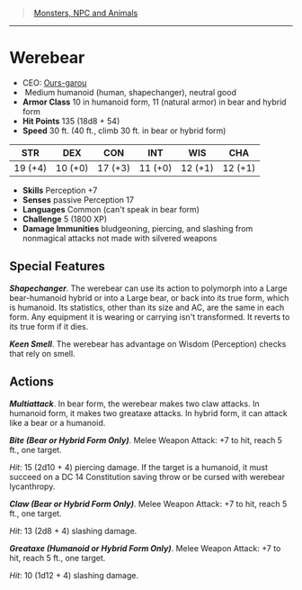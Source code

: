 ﻿---
!MonsterItem
Family: MonsterVO
Type: humanoid (human
Size: Medium
Alignment: shapechanger), neutral good
ArmorClass: 10 in humanoid form, 11 (natural armor) in bear and hybrid form
HitPoints: 135 (18d8 + 54)
Speed: 30 ft. (40 ft., climb 30 ft. in bear or hybrid form)
Strength: 19 (+4)
Dexterity: 10 (+0)
Constitution: 17 (+3)
Intelligence: 11 (+0)
Wisdom: 12 (+1)
Charisma: 12 (+1)
Skills: Perception +7
DamageImmunities: bludgeoning, piercing, and slashing from nonmagical attacks not made with silvered weapons
Senses: passive Perception 17
Languages: Common (can't speak in bear form)
Challenge: 5 (1800 XP)
Id: monsters_vo.md#werebear
ParentLink: monsters_vo.md#monsters-npc-and-animals
Name: Werebear
ParentName: Monsters, NPC and Animals
NameLevel: 1
AltName: '[Ours-garou](hd_monsters_ours_garou.md)'
Attributes:
  Name: Werebear
  Markdown: >+
    # <!--Name-->Werebear<!--/Name-->


    - CEO: <!--AltName-->[Ours-garou](hd_monsters_ours_garou.md)<!--/AltName-->

    -  <!--Size-->Medium<!--/Size--> <!--Type-->humanoid (human<!--/Type-->, <!--Alignment-->shapechanger), neutral good<!--/Alignment-->

    - **Armor Class** <!--ArmorClass-->10 in humanoid form, 11 (natural armor) in bear and hybrid form<!--/ArmorClass-->

    - **Hit Points** <!--HitPoints-->135 (18d8 + 54)<!--/HitPoints-->

    - **Speed** <!--Speed-->30 ft. (40 ft., climb 30 ft. in bear or hybrid form)<!--/Speed-->


    |STR|DEX|CON|INT|WIS|CHA|

    |---|---|---|---|---|---|

    |<!--Strength-->19 (+4)<!--/Strength-->|<!--Dexterity-->10 (+0)<!--/Dexterity-->|<!--Constitution-->17 (+3)<!--/Constitution-->|<!--Intelligence-->11 (+0)<!--/Intelligence-->|<!--Wisdom-->12 (+1)<!--/Wisdom-->|<!--Charisma-->12 (+1)<!--/Charisma-->|


    - **Skills** <!--Skills-->Perception +7<!--/Skills-->

    - **Senses** <!--Senses-->passive Perception 17<!--/Senses-->

    - **Languages** <!--Languages-->Common (can't speak in bear form)<!--/Languages-->

    - **Challenge** <!--Challenge-->5 (1800 XP)<!--/Challenge-->

    - **Damage Immunities** <!--DamageImmunities-->bludgeoning, piercing, and slashing from nonmagical attacks not made with silvered weapons<!--/DamageImmunities-->


    ## Special Features


    **_Shapechanger_**. The werebear can use its action to polymorph into a Large bear-humanoid hybrid or into a Large bear, or back into its true form, which is humanoid. Its statistics, other than its size and AC, are the same in each form. Any equipment it is wearing or carrying isn't transformed. It reverts to its true form if it dies.


    **_Keen Smell_**. The werebear has advantage on Wisdom (Perception) checks that rely on smell.


    ## Actions


    **_Multiattack_**. In bear form, the werebear makes two claw attacks. In humanoid form, it makes two greataxe attacks. In hybrid form, it can attack like a bear or a humanoid.


    **_Bite (Bear or Hybrid Form Only)_**. Melee Weapon Attack: +7 to hit, reach 5 ft., one target.


    _Hit_: 15 (2d10 + 4) piercing damage. If the target is a humanoid, it must succeed on a DC 14 Constitution saving throw or be cursed with werebear lycanthropy.


    **_Claw (Bear or Hybrid Form Only)_**. Melee Weapon Attack: +7 to hit, reach 5 ft., one target.


    _Hit_: 13 (2d8 + 4) slashing damage.


    **_Greataxe (Humanoid or Hybrid Form Only)_**. Melee Weapon Attack: +7 to hit, reach 5 ft., one target.


    _Hit_: 10 (1d12 + 4) slashing damage.

  AltName: '[Ours-garou](hd_monsters_ours_garou.md)'
  Size: Medium
  Type: humanoid (human
  Alignment: shapechanger), neutral good
  ArmorClass: 10 in humanoid form, 11 (natural armor) in bear and hybrid form
  HitPoints: 135 (18d8 + 54)
  Speed: 30 ft. (40 ft., climb 30 ft. in bear or hybrid form)
  Strength: 19 (+4)
  Dexterity: 10 (+0)
  Constitution: 17 (+3)
  Intelligence: 11 (+0)
  Wisdom: 12 (+1)
  Charisma: 12 (+1)
  Skills: Perception +7
  Senses: passive Perception 17
  Languages: Common (can't speak in bear form)
  Challenge: 5 (1800 XP)
  DamageImmunities: bludgeoning, piercing, and slashing from nonmagical attacks not made with silvered weapons
AttributesDictionary: >+
  Name: Werebear

  Markdown: >+

    # <!--Name-->Werebear<!--/Name-->





    - CEO: <!--AltName-->[Ours-garou](hd_monsters_ours_garou.md)<!--/AltName-->



    -  <!--Size-->Medium<!--/Size--> <!--Type-->humanoid (human<!--/Type-->, <!--Alignment-->shapechanger), neutral good<!--/Alignment-->



    - **Armor Class** <!--ArmorClass-->10 in humanoid form, 11 (natural armor) in bear and hybrid form<!--/ArmorClass-->



    - **Hit Points** <!--HitPoints-->135 (18d8 + 54)<!--/HitPoints-->



    - **Speed** <!--Speed-->30 ft. (40 ft., climb 30 ft. in bear or hybrid form)<!--/Speed-->





    |STR|DEX|CON|INT|WIS|CHA|



    |---|---|---|---|---|---|



    |<!--Strength-->19 (+4)<!--/Strength-->|<!--Dexterity-->10 (+0)<!--/Dexterity-->|<!--Constitution-->17 (+3)<!--/Constitution-->|<!--Intelligence-->11 (+0)<!--/Intelligence-->|<!--Wisdom-->12 (+1)<!--/Wisdom-->|<!--Charisma-->12 (+1)<!--/Charisma-->|





    - **Skills** <!--Skills-->Perception +7<!--/Skills-->



    - **Senses** <!--Senses-->passive Perception 17<!--/Senses-->



    - **Languages** <!--Languages-->Common (can't speak in bear form)<!--/Languages-->



    - **Challenge** <!--Challenge-->5 (1800 XP)<!--/Challenge-->



    - **Damage Immunities** <!--DamageImmunities-->bludgeoning, piercing, and slashing from nonmagical attacks not made with silvered weapons<!--/DamageImmunities-->





    ## Special Features





    **_Shapechanger_**. The werebear can use its action to polymorph into a Large bear-humanoid hybrid or into a Large bear, or back into its true form, which is humanoid. Its statistics, other than its size and AC, are the same in each form. Any equipment it is wearing or carrying isn't transformed. It reverts to its true form if it dies.





    **_Keen Smell_**. The werebear has advantage on Wisdom (Perception) checks that rely on smell.





    ## Actions





    **_Multiattack_**. In bear form, the werebear makes two claw attacks. In humanoid form, it makes two greataxe attacks. In hybrid form, it can attack like a bear or a humanoid.





    **_Bite (Bear or Hybrid Form Only)_**. Melee Weapon Attack: +7 to hit, reach 5 ft., one target.





    _Hit_: 15 (2d10 + 4) piercing damage. If the target is a humanoid, it must succeed on a DC 14 Constitution saving throw or be cursed with werebear lycanthropy.





    **_Claw (Bear or Hybrid Form Only)_**. Melee Weapon Attack: +7 to hit, reach 5 ft., one target.





    _Hit_: 13 (2d8 + 4) slashing damage.





    **_Greataxe (Humanoid or Hybrid Form Only)_**. Melee Weapon Attack: +7 to hit, reach 5 ft., one target.





    _Hit_: 10 (1d12 + 4) slashing damage.



  AltName: '[Ours-garou](hd_monsters_ours_garou.md)'

  Size: Medium

  Type: humanoid (human

  Alignment: shapechanger), neutral good

  ArmorClass: 10 in humanoid form, 11 (natural armor) in bear and hybrid form

  HitPoints: 135 (18d8 + 54)

  Speed: 30 ft. (40 ft., climb 30 ft. in bear or hybrid form)

  Strength: 19 (+4)

  Dexterity: 10 (+0)

  Constitution: 17 (+3)

  Intelligence: 11 (+0)

  Wisdom: 12 (+1)

  Charisma: 12 (+1)

  Skills: Perception +7

  Senses: passive Perception 17

  Languages: Common (can't speak in bear form)

  Challenge: 5 (1800 XP)

  DamageImmunities: bludgeoning, piercing, and slashing from nonmagical attacks not made with silvered weapons

---
> [Monsters, NPC and Animals](srd_monsters.md)

---

# Werebear

- CEO: [Ours-garou](hd_monsters_ours_garou.md)
-  Medium humanoid (human, shapechanger), neutral good
- **Armor Class** 10 in humanoid form, 11 (natural armor) in bear and hybrid form
- **Hit Points** 135 (18d8 + 54)
- **Speed** 30 ft. (40 ft., climb 30 ft. in bear or hybrid form)

|STR|DEX|CON|INT|WIS|CHA|
|---|---|---|---|---|---|
|19 (+4)|10 (+0)|17 (+3)|11 (+0)|12 (+1)|12 (+1)|

- **Skills** Perception +7
- **Senses** passive Perception 17
- **Languages** Common (can't speak in bear form)
- **Challenge** 5 (1800 XP)
- **Damage Immunities** bludgeoning, piercing, and slashing from nonmagical attacks not made with silvered weapons

## Special Features

**_Shapechanger_**. The werebear can use its action to polymorph into a Large bear-humanoid hybrid or into a Large bear, or back into its true form, which is humanoid. Its statistics, other than its size and AC, are the same in each form. Any equipment it is wearing or carrying isn't transformed. It reverts to its true form if it dies.

**_Keen Smell_**. The werebear has advantage on Wisdom (Perception) checks that rely on smell.

## Actions

**_Multiattack_**. In bear form, the werebear makes two claw attacks. In humanoid form, it makes two greataxe attacks. In hybrid form, it can attack like a bear or a humanoid.

**_Bite (Bear or Hybrid Form Only)_**. Melee Weapon Attack: +7 to hit, reach 5 ft., one target.

_Hit_: 15 (2d10 + 4) piercing damage. If the target is a humanoid, it must succeed on a DC 14 Constitution saving throw or be cursed with werebear lycanthropy.

**_Claw (Bear or Hybrid Form Only)_**. Melee Weapon Attack: +7 to hit, reach 5 ft., one target.

_Hit_: 13 (2d8 + 4) slashing damage.

**_Greataxe (Humanoid or Hybrid Form Only)_**. Melee Weapon Attack: +7 to hit, reach 5 ft., one target.

_Hit_: 10 (1d12 + 4) slashing damage.

